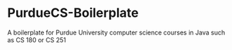 # PurdueCS-Boilerplate
A boilerplate for Purdue University computer science courses in Java such as CS 180 or CS 251
